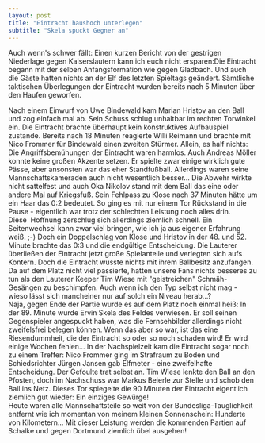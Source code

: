 ```yaml
---
layout: post
title: "Eintracht haushoch unterlegen"
subtitle: "Skela spuckt Gegner an"
---
```


Auch wenn's schwer fällt: Einen kurzen Bericht von der gestrigen Niederlage gegen Kaiserslautern kann ich euch nicht ersparen:Die Eintracht begann mit der selben Anfangsformation wie gegen Gladbach. Und auch die Gäste hatten nichts an der Elf des letzten Spieltags geändert. Sämtliche taktischen Überlegungen der Eintracht wurden bereits nach 5 Minuten über den Haufen geworfen. 

Nach einem Einwurf von Uwe Bindewald kam Marian Hristov an den Ball und zog einfach mal ab. Sein Schuss schlug unhaltbar im rechten Torwinkel ein. Die Eintracht brachte überhaupt kein konstruktives Aufbauspiel zustande. Bereits nach 18 Minuten reagierte Willi Reimann und brachte mit Nico Frommer für Bindewald einen zweiten Stürmer. Allein, es half nichts: Die Angriffsbemühungen der Eintracht waren harmlos. Auch Andreas Möller konnte keine großen Akzente setzen. Er spielte zwar einige wirklich gute Pässe, aber ansonsten war das eher Standfußball. Allerdings waren seine Mannschaftskameraden auch nicht wesentlich besser... Die Abwehr wirkte nicht sattelfest und auch Oka Nikolov stand mit dem Ball das eine oder andere Mal auf Kriegsfuß. Sein Fehlpass zu Klose nach 37 Minuten hätte um ein Haar das 0:2 bedeutet. So ging es mit nur einem Tor Rückstand in die Pause - eigentlich war trotz der schlechten Leistung noch alles drin.  
Diese  Hoffnung zerschlug sich allerdings ziemlich schnell. Ein Seitenwechsel kann zwar viel bringen, wie ich ja aus eigener Erfahrung weiß. ;-) Doch ein Doppelschlag von Klose und Hristov in der 48. und 52. Minute brachte das 0:3 und die endgültige Entscheidung. Die Lauterer überließen der Eintracht jetzt große Spielanteile und verlegten sich aufs Kontern. Doch die Eintracht wusste nichts mit ihrem Ballbesitz anzufangen. Da auf dem Platz nicht viel passierte, hatten unsere Fans nichts besseres zu tun als den Lauterer Keeper Tim Wiese mit "geistreichen" Schmäh-Gesängen zu beschimpfen. Auch wenn ich den Typ selbst nicht mag - wieso lässt sich mancheiner nur auf solch ein Niveau herab...?  
Naja, gegen Ende der Partie wurde es auf dem Platz noch einmal heiß: In der 89. Minute wurde Ervin Skela des Feldes verwiesen. Er soll seinen Gegenspieler angespuckt haben, was die Fernsehbilder allerdings nicht zweifelsfrei belegen können. Wenn das aber so war, ist das eine Riesendummheit, die der Eintracht so oder so noch schaden wird! Er wird einige Wochen fehlen... In der Nachspielzeit kam die Eintracht sogar noch zu einem Treffer: Nico Frommer ging im Strafraum zu Boden und Schiedsrichter Jürgen Jansen gab Elfmeter - eine zweifelhafte Entscheidung. Der Gefoulte trat selbst an. Tim Wiese lenkte den Ball an den Pfosten, doch im Nachschuss war Markus Beierle zur Stelle und schob den Ball ins Netz. Dieses Tor spiegelte die 90 Minuten der Eintracht eigentlich ziemlich gut wieder: Ein einziges Gewürge!  
Heute waren alle Mannschaftsteile so weit von der Bundesliga-Tauglichkeit entfernt wie ich momentan von meinem kleinen Sonnenschein: Hunderte von Kilometern... Mit dieser Leistung werden die kommenden Partien auf Schalke und gegen Dortmund ziemlich übel ausgehen!
